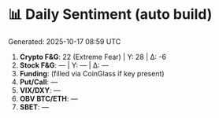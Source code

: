# 📊 Daily Sentiment (auto build)
Generated: 2025-10-17 08:59 UTC

1) **Crypto F&G**: 22 (Extreme Fear) | Y: 28 | Δ: -6
2) **Stock F&G**: — | Y: — | Δ: —
3) **Funding**: (filled via CoinGlass if key present)
4) **Put/Call**: —
5) **VIX/DXY**: —
6) **OBV BTC/ETH**: —
7) **SBET**: —
